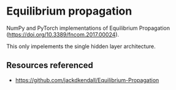 # Equilibrium propagation

NumPy and PyTorch implementations of Equilibrium Propagation (https://doi.org/10.3389/fncom.2017.00024).

This only impelements the single hidden layer architecture.

## Resources referenced
* https://github.com/jackdkendall/Equilibrium-Propagation
